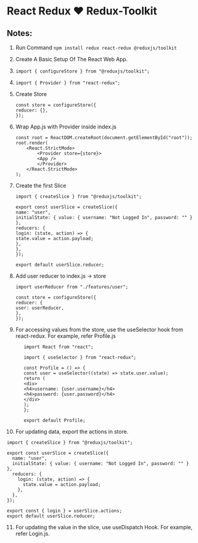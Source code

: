 # React Redux ♥️ Redux-Toolkit

## Notes:

1.  Run Command `npm install redux react-redux @reduxjs/toolkit`
2.  Create A Basic Setup Of The React Web App.
3.  `import { configureStore } from "@reduxjs/toolkit";`
4.  `import { Provider } from "react-redux";`
5.  Create Store
    ```
    const store = configureStore({
    reducer: {},
    });
    ```
6.  Wrap App.js with Provider inside index.js
    ```
    const root = ReactDOM.createRoot(document.getElementById("root"));
    root.render(
        <React.StrictMode>
            <Provider store={store}>
            <App />
            </Provider>
        </React.StrictMode>
    );
    ```
7.  Create the first Slice

    ```
    import { createSlice } from "@reduxjs/toolkit";

    export const userSlice = createSlice({
    name: "user",
    initialState: { value: { username: "Not Logged In", password: "" } },
    reducers: {
    login: (state, action) => {
    state.value = action.payload;
    },
    },
    });

    export default userSlice.reducer;
    ```

8.  Add user reducer to index.js -> store

    ```
    import userReducer from "./features/user";

    const store = configureStore({
    reducer: {
    user: userReducer,
    },
    });

    ```

9.  For accessing values from the store, use the useSelector hook from react-redux. For example, refer Profile.js

    ```
       import React from "react";

       import { useSelector } from "react-redux";

       const Profile = () => {
       const user = useSelector((state) => state.user.value);
       return (
       <div>
       <h4>username: {user.username}</h4>
       <h4>password: {user.password}</h4>
       </div>
       );
       };

       export default Profile;
    ```

10. For updating data, export the actions in store.

```
import { createSlice } from "@reduxjs/toolkit";

export const userSlice = createSlice({
  name: "user",
  initialState: { value: { username: "Not Logged In", password: "" } },
  reducers: {
    login: (state, action) => {
      state.value = action.payload;
    },
  },
});

export const { login } = userSlice.actions;
export default userSlice.reducer;
```

11. For updating the value in the slice, use useDispatch Hook. For example, refer Login.js.